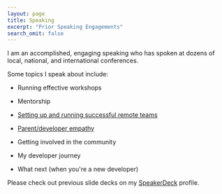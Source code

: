 ```yaml
---
layout: page
title: Speaking
excerpt: "Prior Speaking Engagements"
search_omit: false
---
```


I am an accomplished, engaging speaking who has spoken at dozens of local, national, and international conferences.

Some topics I speak about include:

* Running effective workshops

* Mentorship

* [Setting up and running successful remote teams](confreaks.tv/videos/rubyconf2016-even-the-justice-league-works-remotely)

* [Parent/developer empathy](http://confreaks.tv/videos/roa2016-bdd-baby-driven-development)

* Getting involved in the community

* My developer journey

* What next (when you're a new developer)

Please check out previous slide decks on my [SpeakerDeck](https://speakerdeck.com/asheren) profile.

